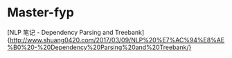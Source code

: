 # Master-fyp

[NLP 笔记 - Dependency Parsing and Treebank]{http://www.shuang0420.com/2017/03/09/NLP%20%E7%AC%94%E8%AE%B0%20-%20Dependency%20Parsing%20and%20Treebank/}

